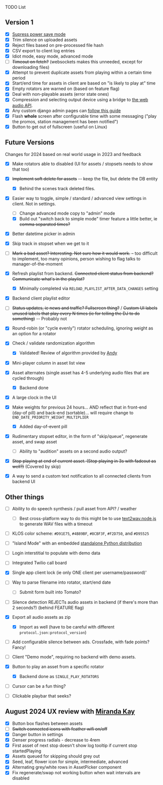 TODO List

## Version 1

- [x] [Supress power save mode](https://www.electronjs.org/docs/latest/api/power-save-blocker)
- [x] Trim silence on uploaded assets
- [x] Reject files based on pre-processed file hash
- [x] CSV export to client log entries
- [x] Idiot mode, easy mode, advanced mode
- [ ] ~~Timeout on fetch?~~ (websockets makes this unneeded, except for downloading files)
- [x] Attempt to prevent duplicate assets from playing within a certain time period
- [x] Start/end time for assets in client are based on "is likely to play at" time
- [x] Empty rotators are warned on (based on feature flag)
- [x] Deal with non-playable assets (error state ones)
- [x] Compression and selecting output device using a bridge to
      [the web audio API](https://developer.mozilla.org/en-US/docs/Web/API/AudioContext/createMediaElementSource).
- [x] Any custom django admin pages can [follow this guide](https://dev.to/daiquiri_team/creating-a-custom-page-in-django-admin-4pbd)
- [x] Flash **whole** screen after configurable time with some messaging ("play the promos, station management has been notified")
- [x] Button to get out of fullscreen (useful on Linux)

## Future Versions

Changes for 2024 based on real world usage in 2023 and feedback
- [x] Make rotators able to disabled (UI for assets / stopsets needs to show that too)
- [x] ~~Implement soft delete for assets~~ -- keep the file, but delete the DB entity
  - [x] Behind the scenes track deleted files.
- [x] Easier way to toggle, simple / standard / advanced view settings in client. Not in settings.
  - [ ] Change advanced mode copy to "admin" mode
  - [x] Build out "switch back to simple mode" timer feature a little better, ie ~~comma separated times?~~
- [x] Better datetime picker in admin
- [x] Skip track in stopset when we get to it
- [ ] ~~Mark a bad asset? Interesting. Not sure how it would work.~~ – too difficult
      to implement, too many opinions, person wishing to flag talks to manager-of-the-moment
- [x] Refresh playlist from backend. ~~Connected client status from backend? Communicate what's in the playlist?~~
  - [x] Minimally completed via `RELOAD_PLAYLIST_AFTER_DATA_CHANGES` setting
- [x] Backend client playlist editor
- [ ] ~~Status updates, ie news and traffic? Fullscreen thing?~~ / ~~Custom UI labels unused labels that play every N times (ie for telling the DJ to do something)~~ -- Probably not
- [x] Round-robin (or "cycle evenly") rotator scheduling, ignoring weight as an option for a rotator
- [x] Check / validate randomization algorithm
  - [x] Validated! Review of algorithm provided by [Andy](https://github.com/sagittandy/)
- [x] Mini-player column in asset list view
- [x] Asset alternates (single asset has 4-5 underlying audio files that are cycled through)
  - [x] Backend done
- [x] A large clock in the UI
- [x] Make weights for previous 24 hours... AND reflect that in front-end (day-of
      pill) and back-end (sortable)... will require change to `END_DATE_PRIORITY_WEIGHT_MULTIPLIER`
    - [x] Added day-of-event pill
- [x] Rudimentary stopset editor, in the form of "skip/queue", regenerate asset, and swap asset
  - [ ] Ability to "audition" assets on a second audio output?
- [x] ~~Stop playing at end of current asset. (Stop playing in 3s with fadeout as well?)~~ (Covered by skip)
- [x] A way to send a custom text notification to all connected clients from backend UI


## Other things

- [ ] Ability to do speech synthesis / pull asset from API? / weather
  - [ ] Best cross-platform way to do this might be to use [text2wav.node.js](https://github.com/abbr/text2wav.node.js)
        to generate WAV files with a timeout
- [ ] KLOS color scheme: `#D91E75`, `#4B89BF`, `#8CBF3F`, `#F2D750`, and `#D95525`
- [ ] "Island Mode" with an embedded [standalone Python distribution](https://python-build-standalone.readthedocs.io/en/latest/)
- [ ] Login interstitial to populate with demo data
- [ ] Integrated Twilio call board
- [x] Single app client lock (ie only ONE client per username/password)'
- [ ] Way to parse filename into rotator, start/end date
  - [ ] Submit form built into Tomato?
- [ ] Silence detection REJECTs audio assets in backend (if there's more than 2 seconds?) (behind FEATURE flag)
- [x] Export all audio assets as zip
  - [x] Import as well (have to be careful with different `protocol.json:protocol_version`)
- [ ] Add configurable silence between ads. Crossfade, with fade points? Fancy!
- [ ] Client "Demo mode", requiring no backend with demo assets.
- [x] Button to play an asset from a specific rotator
  - [x] Backend done as `SINGLE_PLAY_ROTATORS`
- [ ] Cursor can be a fun thing?
- [ ] Clickable playbar that seeks?


## August 2024 UX review with [Miranda Kay](mailto:miranda.e.kay@gmail.com)

- [x] Button box flashes between assets
- [ ] ~~Switch connected icons with feather wifi on/off~~
- [x] Danger button in settings
- [x] Denser progress radials - decrease to 4rem
- [x] First asset of next stop doesn't show log tooltip if current stop startedPlaying
- [x] Assets queued for skipping should grey out
- [x] Seed, leaf, flower icon for simple, intermediate, advanced
- [x] Alternating grey/white rows in AssetPicker component
- [x] Fix regenerate/swap not working button when wait intervals are disabled
